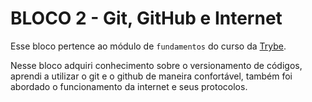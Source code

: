# BLOCO 2 - Git, GitHub e Internet

Esse bloco pertence ao módulo de `fundamentos` do curso da [Trybe](https://www.betrybe.com/). 

Nesse bloco adquiri conhecimento sobre o versionamento de códigos, aprendi a utilizar o git e o github de maneira confortável, também foi abordado o funcionamento da internet e seus protocolos.